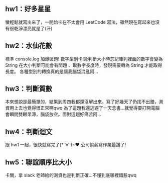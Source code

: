## hw1：好多星星
蠻輕鬆就寫出來了，一開始卡在不太會用 LeetCode 寫法，雖然現在寫起來也沒有很乾淨漂亮就是了(汗)

## hw2：水仙花數
標準 console.log 加爆破題! 
數字型別卡關:判斷大小時忘記陣列裡面的數字會變為 String 在大小判斷可能會有問題 、取數字長度時，發現需要轉為 String 才能取得長度。
各種型別的轉換真的是讓我腦袋混亂阿...


## hw3：判斷質數
本來想說是最簡單的，結果到周四我都還沒解出來，寫了好幾天了仍找不出錯，測資用上去也覺得很正常啊qwq 為了這題我還逃避了一天念書...就覺得要打開電腦會瞬間雙眼呆滯，腦袋放空。面對這題好痛苦阿...

## hw4：判斷迴文
跟 hw1 一起，很快就寫完了(*´∀`)~♥ 公司偷薪寫作業最讚了!

## hw5：聯誼順序比大小
卡關，拿 slack 老師給的測資也是判斷正確...不懂到底哪裡錯惹qwq

